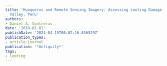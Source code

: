 ```yaml
---
title: 'Huaqueros and Remote Sensing Imagery: Assessing Looting Damage in the Virú
  Valley, Peru'
authors:
- Daniel A. Contreras
date: '2010-01-01'
publishDate: '2024-04-15T00:02:16.836529Z'
publication_types:
- article-journal
publication: '*Antiquity*'
tags:
- looting
---
```

